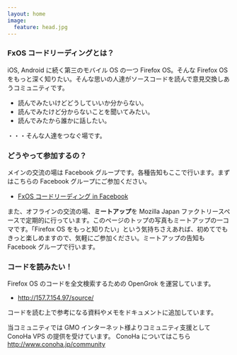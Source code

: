 ```yaml
---
layout: home
image:
  feature: head.jpg
---
```


### FxOS コードリーディングとは？
iOS, Android に続く第三のモバイル OS の一つ Firefox OS。そんな Firefox OS をもっと深く知りたい。そんな思いの人達がソースコードを読んで意見交換しあうコミュニティです。

- 読んでみたいけどどうしていいか分からない。
- 読んでみたけど分からないことを聞いてみたい。
- 読んでみたから誰かに話したい。

・・・そんな人達をつなぐ場です。

### どうやって参加するの？
メインの交流の場は Facebook グループです。各種告知もここで行います。まずはこちらの Facebook グループにご参加ください。

- [FxOS コードリーディング in Facebook](https://www.facebook.com/groups/fxos.code.reading/)

また、オフラインの交流の場、**ミートアップ**を Mozilla Japan ファクトリースペースで定期的に行っています。このページのトップの写真もミートアップの一コマです。「Firefox OS をもっと知りたい」という気持ちさえあれば、初めてでもきっと楽しめますので、気軽にご参加ください。ミートアップの告知も Facebook グループで行います。

### コードを読みたい！
Firefox OS のコードを全文検索するための OpenGrok を運営しています。

- <http://157.7.154.97/source/>

コードを読む上で参考になる資料やメモをドキュメントに追加しています。

当コミュニティでは GMO インターネット様よりコミュニティ支援として ConoHa VPS の提供を受けています。 
ConoHa についてはこちら <http://www.conoha.jp/community>

